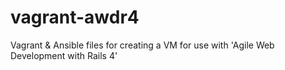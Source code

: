 vagrant-awdr4
=============

Vagrant &amp; Ansible files for creating a VM for use with 'Agile Web Development with Rails 4'

